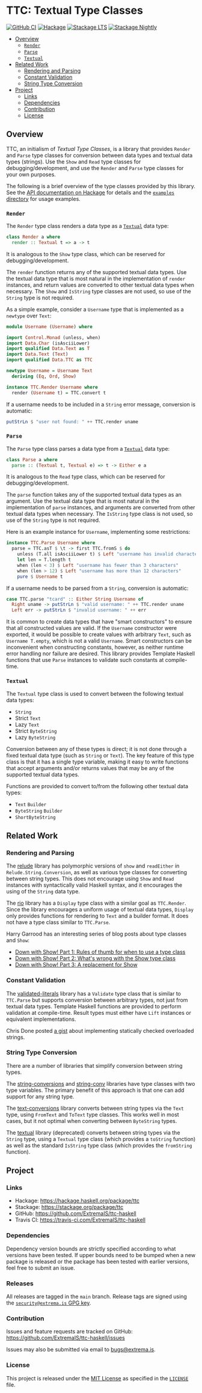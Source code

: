 # TTC: Textual Type Classes

[![GitHub CI](https://github.com/ExtremaIS/ttc-haskell/workflows/CI/badge.svg?branch=main)](https://github.com/ExtremaIS/ttc-haskell/actions)
[![Hackage](https://img.shields.io/hackage/v/ttc.svg)](https://hackage.haskell.org/package/ttc)
[![Stackage LTS](https://stackage.org/package/ttc/badge/lts)](https://stackage.org/package/ttc)
[![Stackage Nightly](https://stackage.org/package/ttc/badge/nightly)](https://stackage.org/nightly/package/ttc)

* [Overview](#overview)
    * [`Render`](#render)
    * [`Parse`](#parse)
    * [`Textual`](#textual)
* [Related Work](#related-work)
    * [Rendering and Parsing](#rendering-and-parsing)
    * [Constant Validation](#constant-validation)
    * [String Type Conversion](#string-type-conversion)
* [Project](#project)
    * [Links](#links)
    * [Dependencies](#dependencies)
    * [Contribution](#contribution)
    * [License](#license)

## Overview

TTC, an initialism of _Textual Type Classes_, is a library that provides
`Render` and `Parse` type classes for conversion between data types and
textual data types (strings).  Use the `Show` and `Read` type classes for
debugging/development, and use the `Render` and `Parse` type classes for your
own purposes.

The following is a brief overview of the type classes provided by this
library.  See the
[API documentation on Hackage](https://hackage.haskell.org/package/ttc#modules)
for details and the [`examples` directory](examples) for usage examples.

### `Render`

The `Render` type class renders a data type as a [`Textual`](#textual) data
type:

```haskell
class Render a where
  render :: Textual t => a -> t
```

It is analogous to the `Show` type class, which can be reserved for
debugging/development.

The `render` function returns any of the supported textual data types.  Use
the textual data type that is most natural in the implementation of `render`
instances, and return values are converted to other textual data types when
necessary.  The `Show` and `IsString` type classes are not used, so use of the
`String` type is not required.

As a simple example, consider a `Username` type that is implemented as a
`newtype` over `Text`:

```haskell
module Username (Username) where

import Control.Monad (unless, when)
import Data.Char (isAsciiLower)
import qualified Data.Text as T
import Data.Text (Text)
import qualified Data.TTC as TTC

newtype Username = Username Text
  deriving (Eq, Ord, Show)

instance TTC.Render Username where
  render (Username t) = TTC.convert t
```

If a username needs to be included in a `String` error message, conversion is
automatic:

```haskell
putStrLn $ "user not found: " ++ TTC.render uname
```

### `Parse`

The `Parse` type class parses a data type from a [`Textual`](#textual) data
type:

```haskell
class Parse a where
  parse :: (Textual t, Textual e) => t -> Either e a
```

It is analogous to the `Read` type class, which can be reserved for
debugging/development.

The `parse` function takes any of the supported textual data types as an
argument.  Use the textual data type that is most natural in the
implementation of `parse` instances, and arguments are converted from other
textual data types when necessary.  The `IsString` type class is not used, so
use of the `String` type is not required.

Here is an example instance for `Username`, implementing some restrictions:

```haskell
instance TTC.Parse Username where
  parse = TTC.asT $ \t -> first TTC.fromS $ do
    unless (T.all isAsciiLower t) $ Left "username has invalid character(s)"
    let len = T.length t
    when (len < 3) $ Left "username has fewer than 3 characters"
    when (len > 12) $ Left "username has more than 12 characters"
    pure $ Username t
```

If a username needs to be parsed from a `String`, conversion is automatic:

```haskell
case TTC.parse "tcard" :: Either String Username of
  Right uname -> putStrLn $ "valid username: " ++ TTC.render uname
  Left err -> putStrLn $ "invalid username: " ++ err
```

It is common to create data types that have "smart constructors" to ensure
that all constructed values are valid.  If the `Username` constructor were
exported, it would be possible to create values with arbitrary `Text`, such
as `Username T.empty`, which is not a valid `Username`.  Smart constructors
can be inconvenient when constructing constants, however, as neither runtime
error handling nor failure are desired.  This library provides Template
Haskell functions that use `Parse` instances to validate such constants at
compile-time.

### `Textual`

The `Textual` type class is used to convert between the following textual data
types:

* `String`
* Strict `Text`
* Lazy `Text`
* Strict `ByteString`
* Lazy `ByteString`

Conversion between any of these types is direct; it is not done through a
fixed textual data type (such as `String` or `Text`).  The key feature of this
type class is that it has a single type variable, making it easy to write
functions that accept arguments and/or returns values that may be any of the
supported textual data types.

Functions are provided to convert to/from the following other textual data
types:

* `Text` `Builder`
* `ByteString` `Builder`
* `ShortByteString`

## Related Work

### Rendering and Parsing

The [relude](https://hackage.haskell.org/package/relude) library has
polymorphic versions of `show` and `readEither` in `Relude.String.Conversion`,
as well as various type classes for converting between string types.  This
does not encourage using `Show` and `Read` instances with syntactically valid
Haskell syntax, and it encourages the using of the `String` data type.

The [rio](https://hackage.haskell.org/package/rio) library has a `Display`
type class with a similar goal as `TTC.Render`.  Since the library encourages
a uniform usage of textual data types, `Display` only provides functions for
rendering to `Text` and a builder format.  It does not have a type class
similar to `TTC.Parse`.

Harry Garrood has an interesting series of blog posts about type classes and
`Show`:

* [Down with Show! Part 1: Rules of thumb for when to use a type class](https://harry.garrood.me/blog/down-with-show-part-1/)
* [Down with Show! Part 2: What's wrong with the Show type class](https://harry.garrood.me/blog/down-with-show-part-2/)
* [Down with Show! Part 3: A replacement for Show](https://harry.garrood.me/blog/down-with-show-part-3/)

### Constant Validation

The
[validated-literals](https://hackage.haskell.org/package/validated-literals)
library has a `Validate` type class that is similar to `TTC.Parse` but
supports conversion between arbitrary types, not just from textual data types.
Template Haskell functions are provided to perform validation at compile-time.
Result types must either have `Lift` instances or equivalent implementations.

Chris Done posted
[a gist](https://gist.github.com/chrisdone/809296b769ee36d352ae4f8dbe89a364)
about implementing statically checked overloaded strings.

### String Type Conversion

There are a number of libraries that simplify conversion between string types.

The
[string-conversions](https://hackage.haskell.org/package/string-conversions)
and [string-conv](https://hackage.haskell.org/package/string-conv) libraries
have type classes with two type variables.  The primary benefit of this
approach is that one can add support for any string type.

The [text-conversions](https://hackage.haskell.org/package/text-conversions)
library converts between string types via the `Text` type, using `FromText`
and `ToText` type classes.  This works well in most cases, but it not optimal
when converting between `ByteString` types.

The [textual](https://hackage.haskell.org/package/textual) library
(deprecated) converts between string types via the `String` type, using a
`Textual` type class (which provides a `toString` function) as well as the
standard `IsString` type class (which provides the `fromString` function).

## Project

### Links

* Hackage: <https://hackage.haskell.org/package/ttc>
* Stackage: <https://stackage.org/package/ttc>
* GitHub: <https://github.com/ExtremaIS/ttc-haskell>
* Travis CI: <https://travis-ci.com/ExtremaIS/ttc-haskell>

### Dependencies

Dependency version bounds are strictly specified according to what versions
have been tested.  If upper bounds need to be bumped when a new package is
released or the package has been tested with earlier versions, feel free to
submit an issue.

### Releases

All releases are tagged in the `main` branch.  Release tags are signed using
the
[`security@extrema.is` GPG key](http://keys.gnupg.net/pks/lookup?op=vindex&fingerprint=on&search=0x1D484E4B4705FADF).

### Contribution

Issues and feature requests are tracked on GitHub:
<https://github.com/ExtremaIS/ttc-haskell/issues>

Issues may also be submitted via email to <bugs@extrema.is>.

### License

This project is released under the
[MIT License](https://opensource.org/licenses/MIT) as specified in the
[`LICENSE`](LICENSE) file.
